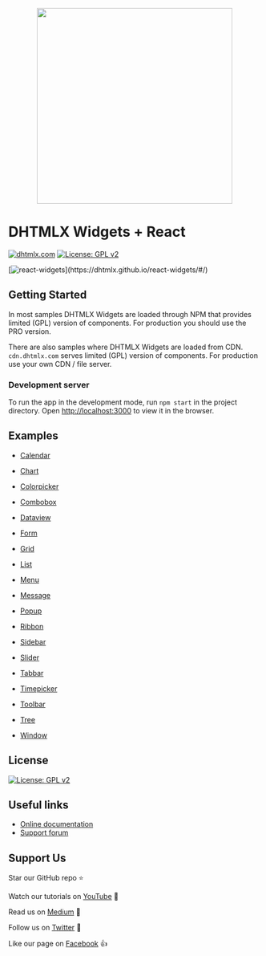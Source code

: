  <p align="center">      
<a href="https://dhtmlx.github.io/react-widgets/#/"><img src="https://dhtmlx.github.io/react-widgets/static/logo_r.svg" width="390" heigh="190"></a>
          </p>


# DHTMLX Widgets + React

[![dhtmlx.com](https://img.shields.io/badge/made%20by-DHTMLX-blue)](https://dhtmlx.com/)
[![License: GPL v2](https://img.shields.io/badge/license-GPL%20v2-blue.svg)](https://www.gnu.org/licenses/old-licenses/gpl-2.0.html)

[![react-widgets](https://asana-user-private-us-east-1.s3.amazonaws.com/assets/303839985970/1164838378025351/39d90b0a28d49beecdb0c4a22ec34fe3?X-Amz-Algorithm=AWS4-HMAC-SHA256&X-Amz-Credential=ASIAV34L4ZY4E4PX3T47%2F20200306%2Fus-east-1%2Fs3%2Faws4_request&X-Amz-Date=20200306T073359Z&X-Amz-Expires=120&X-Amz-Security-Token=IQoJb3JpZ2luX2VjEK%2F%2F%2F%2F%2F%2F%2F%2F%2F%2F%2FwEaCXVzLWVhc3QtMSJHMEUCIQDoyol0eP%2Bfzsr92xBl1IHN4uUwswwhQ3N8eqD43iUTpAIgQdx4jKV2BSZcP3vRU1uICgQ96PK6U9WCG8yMG%2FdWU6cqvQMIiP%2F%2F%2F%2F%2F%2F%2F%2F%2F%2FARAAGgw0MDM0ODM0NDY4NDAiDB7mFoBSD1rZjlam1SqRAxHLSGnARBcqRZMuL0%2BiwQ2C9EB%2BMtuHFVNrQw5qoYR9FryekQM3HYEZH%2B4JRBl7Sa6UxUJJBszpdMFa3KEnOIDcGk7spXzVR9XVRl26Y%2FDsbr9lvFOQ30ZGCzRJ5KQKJ58LrJALDzjQUe6XhXuzjYeBn%2BHuNAkBnTie%2FDdfbl%2FBJqaQUQ7QEa7QebCRRjLpgg7Vh9tP78ZqI3Ame37hEWF%2F6ZR3hR9Y04A9nt0KcU%2B2Xd9PMSqI5Q%2BHyP2iYqKwebdemge3wy%2BgtRuZopEK0USCXR2Lt4P9CpXsULNArm9Ws%2BfcgJT8HlEC6d55olZM0r6NGV7J9t2K4Bty9W%2BY0oXb1Zse3suOwxn72rzszvZrldTpMmupNwi9RMIJWtSfJj4iD6OhmWe8jrTmhXcATYuNmO2%2Fn88By1qWCbqAUl2MzFQ1wCtAhyyBK9gYO3Iw7NuWS%2BgQiyOoPks0x%2FlPnX3W8gL5qFAjcmFFsO8uIlykILAqPTmt2pZlv9Q8a0xgdlc%2F%2BNAgztHIAKNPoSYDLHHKMPPph%2FMFOusB8IFNqwiEZ%2FzJ9jhjy6jqDi6N9h%2F%2BQo7GHVX%2FmujcUfr4CgJJQtnn1BZwV%2FlPc8SJ0V0Ju3xoUYvijRyQev4SLcHUMAnZKXaDrRPOIXuhPl3Jl%2Fsi9knWyK1rHuV%2F2nOsBHU%2FXu74NQAaiQV6IBIoigx2G8lEoc9O9RK48a800Jb2n4idIFk5BvwAEHCYWKd4kGyYew7ra68qzUKOKj9tALX2fsRMkWkpFSSaoTE17qyUEq5MDLUeIQhfHtrO4BSJrbvBMUjahzJRT88lZZtmG7fYaHAr%2FvLpSSfvJCo%2FCPUXm6SdxXPJuqOmQg%3D%3D&X-Amz-Signature=e05353de07cc3719b67ac234722220f75c94f86067263d605bad4756799108e0&X-Amz-SignedHeaders=host#_=_)](https://dhtmlx.github.io/react-widgets/#/)

## Getting Started

In most samples DHTMLX Widgets are loaded through NPM that provides limited (GPL) version of components. For production you should use the PRO version.

There are also samples where DHTMLX Widgets are loaded from CDN. `cdn.dhtmlx.com` serves limited (GPL) version of components. For production use your own CDN / file server.


### Development server

To run the app in the development mode, run `npm start` in the project directory.
Open [http://localhost:3000](http://localhost:3000) to view it in the browser.


## Examples

- [Calendar](https://dhtmlx.github.io/react-widgets/#/calendar)

- [Chart](https://dhtmlx.github.io/react-widgets/#/chart)

- [Colorpicker](https://dhtmlx.github.io/react-widgets/#/colorpicker)

- [Combobox](https://dhtmlx.github.io/react-widgets/#/combobox)

- [Dataview](https://dhtmlx.github.io/react-widgets/#/dataview)

- [Form](https://dhtmlx.github.io/react-widgets/#/form)

- [Grid](https://dhtmlx.github.io/react-widgets/#/grid)

- [List](https://dhtmlx.github.io/react-widgets/#/list)

- [Menu](https://dhtmlx.github.io/react-widgets/#/menu)

- [Message](https://dhtmlx.github.io/react-widgets/#/message)

- [Popup](https://dhtmlx.github.io/react-widgets/#/popup)

- [Ribbon](https://dhtmlx.github.io/react-widgets/#/ribbon)

- [Sidebar](https://dhtmlx.github.io/react-widgets/#/sidebar)

- [Slider](https://dhtmlx.github.io/react-widgets/#/slider)

- [Tabbar](https://dhtmlx.github.io/react-widgets/#/tabbar)

- [Timepicker](https://dhtmlx.github.io/react-widgets/#/timepicker)

- [Toolbar](https://dhtmlx.github.io/react-widgets/#/toolbar)

- [Tree](https://dhtmlx.github.io/react-widgets/#/tree)

- [Window](https://dhtmlx.github.io/react-widgets/#/window)


## License

[![License: GPL v2](https://img.shields.io/badge/license-GPL%20v2-blue.svg)](https://www.gnu.org/licenses/old-licenses/gpl-2.0.html)


## Useful links

- [Online  documentation](https://docs.dhtmlx.com/)
- [Support forum](https://forum.dhtmlx.com/c/suite6)


## Support Us

Star our GitHub repo :star:

Watch our tutorials on [YouTube](https://www.youtube.com/user/dhtmlx/videos) :eyes:

Read us on [Medium](https://medium.com/@dhtmlx) :newspaper:

Follow us on [Twitter](https://twitter.com/dhtmlx) :feet:

Like our page on [Facebook](https://www.facebook.com/dhtmlx/) :thumbsup:
